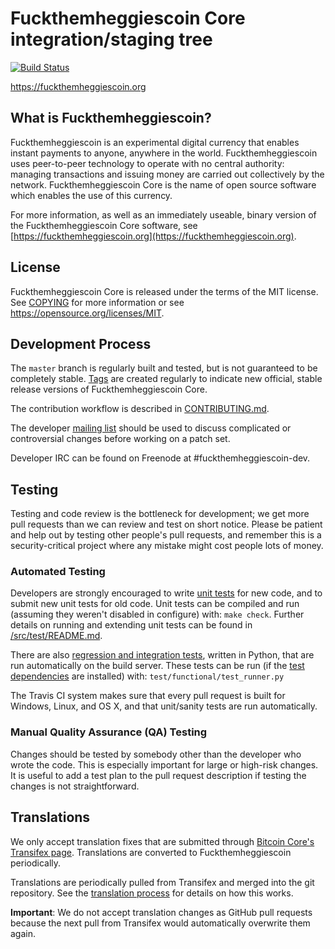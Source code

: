 Fuckthemheggiescoin Core integration/staging tree
=====================================

[![Build Status](https://travis-ci.org/fuckthemheggiescoin-project/fuckthemheggiescoin.svg?branch=master)](https://travis-ci.org/fuckthemheggiescoin-project/fuckthemheggiescoin)

https://fuckthemheggiescoin.org

What is Fuckthemheggiescoin?
----------------

Fuckthemheggiescoin is an experimental digital currency that enables instant payments to
anyone, anywhere in the world. Fuckthemheggiescoin uses peer-to-peer technology to operate
with no central authority: managing transactions and issuing money are carried
out collectively by the network. Fuckthemheggiescoin Core is the name of open source
software which enables the use of this currency.

For more information, as well as an immediately useable, binary version of
the Fuckthemheggiescoin Core software, see [https://fuckthemheggiescoin.org](https://fuckthemheggiescoin.org).

License
-------

Fuckthemheggiescoin Core is released under the terms of the MIT license. See [COPYING](COPYING) for more
information or see https://opensource.org/licenses/MIT.

Development Process
-------------------

The `master` branch is regularly built and tested, but is not guaranteed to be
completely stable. [Tags](https://github.com/fuckthemheggiescoin-project/fuckthemheggiescoin/tags) are created
regularly to indicate new official, stable release versions of Fuckthemheggiescoin Core.

The contribution workflow is described in [CONTRIBUTING.md](CONTRIBUTING.md).

The developer [mailing list](https://groups.google.com/forum/#!forum/fuckthemheggiescoin-dev)
should be used to discuss complicated or controversial changes before working
on a patch set.

Developer IRC can be found on Freenode at #fuckthemheggiescoin-dev.

Testing
-------

Testing and code review is the bottleneck for development; we get more pull
requests than we can review and test on short notice. Please be patient and help out by testing
other people's pull requests, and remember this is a security-critical project where any mistake might cost people
lots of money.

### Automated Testing

Developers are strongly encouraged to write [unit tests](src/test/README.md) for new code, and to
submit new unit tests for old code. Unit tests can be compiled and run
(assuming they weren't disabled in configure) with: `make check`. Further details on running
and extending unit tests can be found in [/src/test/README.md](/src/test/README.md).

There are also [regression and integration tests](/test), written
in Python, that are run automatically on the build server.
These tests can be run (if the [test dependencies](/test) are installed) with: `test/functional/test_runner.py`

The Travis CI system makes sure that every pull request is built for Windows, Linux, and OS X, and that unit/sanity tests are run automatically.

### Manual Quality Assurance (QA) Testing

Changes should be tested by somebody other than the developer who wrote the
code. This is especially important for large or high-risk changes. It is useful
to add a test plan to the pull request description if testing the changes is
not straightforward.

Translations
------------

We only accept translation fixes that are submitted through [Bitcoin Core's Transifex page](https://www.transifex.com/projects/p/bitcoin/).
Translations are converted to Fuckthemheggiescoin periodically.

Translations are periodically pulled from Transifex and merged into the git repository. See the
[translation process](doc/translation_process.md) for details on how this works.

**Important**: We do not accept translation changes as GitHub pull requests because the next
pull from Transifex would automatically overwrite them again.
